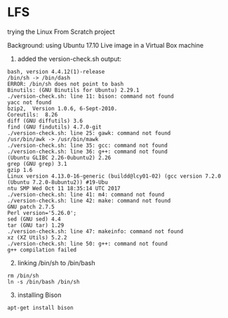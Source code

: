 # LFS
trying the Linux From Scratch project

Background: using Ubuntu 17.10 Live image in a Virtual Box machine

1) added the version-check.sh
output: 
```
bash, version 4.4.12(1)-release
/bin/sh -> /bin/dash
ERROR: /bin/sh does not point to bash
Binutils: (GNU Binutils for Ubuntu) 2.29.1
./version-check.sh: line 11: bison: command not found
yacc not found
bzip2,  Version 1.0.6, 6-Sept-2010.
Coreutils:  8.26
diff (GNU diffutils) 3.6
find (GNU findutils) 4.7.0-git
./version-check.sh: line 25: gawk: command not found
/usr/bin/awk -> /usr/bin/mawk
./version-check.sh: line 35: gcc: command not found
./version-check.sh: line 36: g++: command not found
(Ubuntu GLIBC 2.26-0ubuntu2) 2.26
grep (GNU grep) 3.1
gzip 1.6
Linux version 4.13.0-16-generic (buildd@lcy01-02) (gcc version 7.2.0 (Ubuntu 7.2.0-8ubuntu2)) #19-Ubu
ntu SMP Wed Oct 11 18:35:14 UTC 2017
./version-check.sh: line 41: m4: command not found
./version-check.sh: line 42: make: command not found
GNU patch 2.7.5
Perl version='5.26.0';
sed (GNU sed) 4.4
tar (GNU tar) 1.29
./version-check.sh: line 47: makeinfo: command not found
xz (XZ Utils) 5.2.2
./version-check.sh: line 50: g++: command not found
g++ compilation failed
```

2) linking /bin/sh to /bin/bash
```
rm /bin/sh
ln -s /bin/bash /bin/sh
```

3) installing Bison
```
apt-get install bison
```
